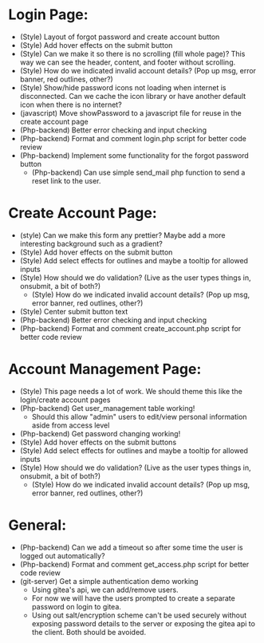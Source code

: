 # Login Page:
- (Style) Layout of forgot password and create account button
- (Style) Add hover effects on the submit button
- (Style) Can we make it so there is no scrolling (fill whole page)? This way we can see the header, content, and footer without scrolling.
- (Style) How do we indicated invalid account details? (Pop up msg, error banner, red outlines, other?)
- (Style) Show/hide password icons not loading when internet is disconnected. Can we cache the icon library or have another default icon when there is no internet?
- (javascript) Move showPassword to a javascript file for reuse in the create account page
- (Php-backend) Better error checking and input checking
- (Php-backend) Format and comment login.php script for better code review
- (Php-backend) Implement some functionality for the forgot password button
    - (Php-backend) Can use simple send_mail php function to send a reset link to the user.

# Create Account Page:
- (style) Can we make this form any prettier? Maybe add a more interesting background such as a gradient?
- (Style) Add hover effects on the submit button
- (Style) Add select effects for outlines and maybe a tooltip for allowed inputs
- (Style) How should we do validation? (Live as the user types things in, onsubmit, a bit of both?)
    - (Style) How do we indicated invalid account details? (Pop up msg, error banner, red outlines, other?)
- (Style) Center submit button text
- (Php-backend) Better error checking and input checking
- (Php-backend) Format and comment create_account.php script for better code review

# Account Management Page:
- (Style) This page needs a lot of work. We should theme this like the login/create account pages
- (Php-backend) Get user_management table working!
    - Should this allow "admin" users to edit/view personal information aside from access level
- (Php-backend) Get password changing working!
- (Style) Add hover effects on the submit buttons
- (Style) Add select effects for outlines and maybe a tooltip for allowed inputs
- (Style) How should we do validation? (Live as the user types things in, onsubmit, a bit of both?)
    - (Style) How do we indicated invalid account details? (Pop up msg, error banner, red outlines, other?)

# General:
- (Php-backend) Can we add a timeout so after some time the user is logged out automatically?
- (Php-backend) Format and comment get_access.php script for better code review
- (git-server) Get a simple authentication demo working
    - Using gitea's api, we can add/remove users.
    - For now we will have the users prompted to create a separate password on login to gitea.
    - Using out salt/encryption scheme can't be used securely without exposing password details to the server or exposing the gitea api to the client. Both should be avoided.